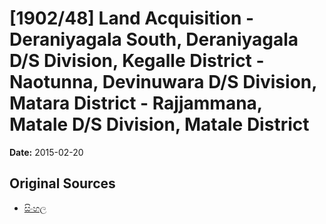 # [1902/48] Land Acquisition - Deraniyagala South, Deraniyagala D/S Division, Kegalle District - Naotunna, Devinuwara D/S Division, Matara District - Rajjammana, Matale D/S Division, Matale District

**Date:** 2015-02-20

## Original Sources

- [සිංහල](https://documents.gov.lk/view/extra-gazettes/2015/2/1902-48_S.pdf)
